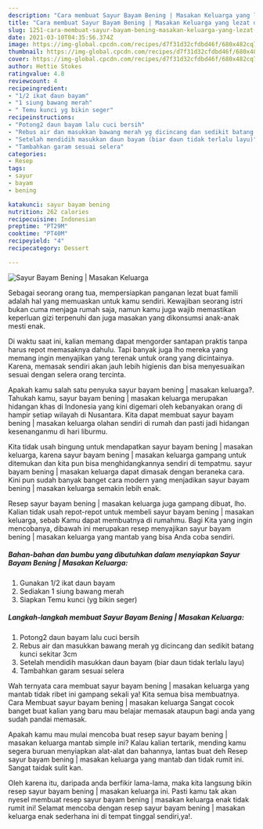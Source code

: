 ```yaml
---
description: "Cara membuat Sayur Bayam Bening | Masakan Keluarga yang lezat dan Mudah Dibuat"
title: "Cara membuat Sayur Bayam Bening | Masakan Keluarga yang lezat dan Mudah Dibuat"
slug: 1251-cara-membuat-sayur-bayam-bening-masakan-keluarga-yang-lezat-dan-mudah-dibuat
date: 2021-03-10T04:35:56.374Z
image: https://img-global.cpcdn.com/recipes/d7f31d32cfdbd46f/680x482cq70/sayur-bayam-bening-masakan-keluarga-foto-resep-utama.jpg
thumbnail: https://img-global.cpcdn.com/recipes/d7f31d32cfdbd46f/680x482cq70/sayur-bayam-bening-masakan-keluarga-foto-resep-utama.jpg
cover: https://img-global.cpcdn.com/recipes/d7f31d32cfdbd46f/680x482cq70/sayur-bayam-bening-masakan-keluarga-foto-resep-utama.jpg
author: Hettie Stokes
ratingvalue: 4.8
reviewcount: 4
recipeingredient:
- "1/2 ikat daun bayam"
- "1 siung bawang merah"
- " Temu kunci yg bikin seger"
recipeinstructions:
- "Potong2 daun bayam lalu cuci bersih"
- "Rebus air dan masukkan bawang merah yg dicincang dan sedikit batang kunci sekitar 3cm"
- "Setelah mendidih masukkan daun bayam (biar daun tidak terlalu layu)"
- "Tambahkan garam sesuai selera"
categories:
- Resep
tags:
- sayur
- bayam
- bening

katakunci: sayur bayam bening 
nutrition: 262 calories
recipecuisine: Indonesian
preptime: "PT29M"
cooktime: "PT40M"
recipeyield: "4"
recipecategory: Dessert

---
```



![Sayur Bayam Bening | Masakan Keluarga](https://img-global.cpcdn.com/recipes/d7f31d32cfdbd46f/680x482cq70/sayur-bayam-bening-masakan-keluarga-foto-resep-utama.jpg)

Sebagai seorang orang tua, mempersiapkan panganan lezat buat famili adalah hal yang memuaskan untuk kamu sendiri. Kewajiban seorang istri bukan cuma menjaga rumah saja, namun kamu juga wajib memastikan keperluan gizi terpenuhi dan juga masakan yang dikonsumsi anak-anak mesti enak.

Di waktu  saat ini, kalian memang dapat mengorder santapan praktis tanpa harus repot memasaknya dahulu. Tapi banyak juga lho mereka yang memang ingin menyajikan yang terenak untuk orang yang dicintainya. Karena, memasak sendiri akan jauh lebih higienis dan bisa menyesuaikan sesuai dengan selera orang tercinta. 



Apakah kamu salah satu penyuka sayur bayam bening | masakan keluarga?. Tahukah kamu, sayur bayam bening | masakan keluarga merupakan hidangan khas di Indonesia yang kini digemari oleh kebanyakan orang di hampir setiap wilayah di Nusantara. Kita dapat membuat sayur bayam bening | masakan keluarga olahan sendiri di rumah dan pasti jadi hidangan kesenanganmu di hari liburmu.

Kita tidak usah bingung untuk mendapatkan sayur bayam bening | masakan keluarga, karena sayur bayam bening | masakan keluarga gampang untuk ditemukan dan kita pun bisa menghidangkannya sendiri di tempatmu. sayur bayam bening | masakan keluarga dapat dimasak dengan beraneka cara. Kini pun sudah banyak banget cara modern yang menjadikan sayur bayam bening | masakan keluarga semakin lebih enak.

Resep sayur bayam bening | masakan keluarga juga gampang dibuat, lho. Kalian tidak usah repot-repot untuk membeli sayur bayam bening | masakan keluarga, sebab Kamu dapat membuatnya di rumahmu. Bagi Kita yang ingin mencobanya, dibawah ini merupakan resep menyajikan sayur bayam bening | masakan keluarga yang mantab yang bisa Anda coba sendiri.

<!--inarticleads1-->

##### Bahan-bahan dan bumbu yang dibutuhkan dalam menyiapkan Sayur Bayam Bening | Masakan Keluarga:

1. Gunakan 1/2 ikat daun bayam
1. Sediakan 1 siung bawang merah
1. Siapkan  Temu kunci (yg bikin seger)




<!--inarticleads2-->

##### Langkah-langkah membuat Sayur Bayam Bening | Masakan Keluarga:

1. Potong2 daun bayam lalu cuci bersih
1. Rebus air dan masukkan bawang merah yg dicincang dan sedikit batang kunci sekitar 3cm
1. Setelah mendidih masukkan daun bayam (biar daun tidak terlalu layu)
1. Tambahkan garam sesuai selera




Wah ternyata cara membuat sayur bayam bening | masakan keluarga yang mantab tidak ribet ini gampang sekali ya! Kita semua bisa membuatnya. Cara Membuat sayur bayam bening | masakan keluarga Sangat cocok banget buat kalian yang baru mau belajar memasak ataupun bagi anda yang sudah pandai memasak.

Apakah kamu mau mulai mencoba buat resep sayur bayam bening | masakan keluarga mantab simple ini? Kalau kalian tertarik, mending kamu segera buruan menyiapkan alat-alat dan bahannya, lantas buat deh Resep sayur bayam bening | masakan keluarga yang mantab dan tidak rumit ini. Sangat taidak sulit kan. 

Oleh karena itu, daripada anda berfikir lama-lama, maka kita langsung bikin resep sayur bayam bening | masakan keluarga ini. Pasti kamu tak akan nyesel membuat resep sayur bayam bening | masakan keluarga enak tidak rumit ini! Selamat mencoba dengan resep sayur bayam bening | masakan keluarga enak sederhana ini di tempat tinggal sendiri,ya!.

